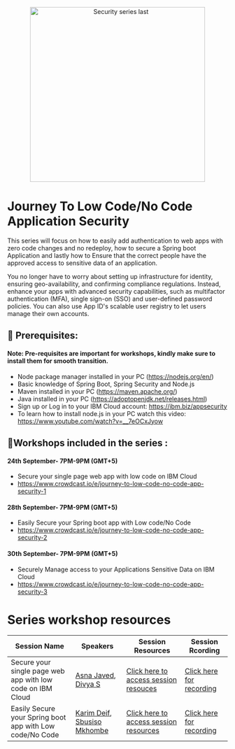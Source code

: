 <p align="center">
<img width="400" alt="Security series last" src="https://user-images.githubusercontent.com/16270682/132501611-7c5c364d-d2e1-4b95-8089-ee8ac3a8e3ca.png">
</p>

# Journey To Low Code/No Code Application Security


This series will focus on how to easily add authentication to web apps with zero code changes and no redeploy, how to secure a Spring boot Application and lastly how to Ensure that the correct people have the approved access to sensitive data of an application. 

You no longer have to worry about setting up infrastructure for identity, ensuring geo-availability, and confirming compliance regulations. Instead, enhance your apps with advanced security capabilities, such as multifactor authentication (MFA), single sign-on (SSO) and user-defined password policies. You can also use App ID's scalable user registry to let users manage their own accounts.

## 🎈 Prerequisites:

#### Note: Pre-requisites are important for workshops, kindly make sure to install them for smooth transition.

- Node package manager installed in your PC (https://nodejs.org/en/)
- Basic knowledge of Spring Boot, Spring Security and Node.js
- Maven installed in your PC (https://maven.apache.org/)
- Java installed in your PC (https://adoptopenjdk.net/releases.html)
- Sign up or Log in to your IBM Cloud account: https://ibm.biz/appsecurity
- To learn how to install node.js in your PC watch this video: https://www.youtube.com/watch?v=__7eOCxJyow

## 🙇Workshops included in the series :

#### 24th September- 7PM-9PM (GMT+5)
- Secure your single page web app with low code on IBM Cloud 
- https://www.crowdcast.io/e/journey-to-low-code-no-code-app-security-1


#### 28th September- 7PM-9PM (GMT+5)
- Easily Secure your Spring boot app with Low code/No Code
- https://www.crowdcast.io/e/journey-to-low-code-no-code-app-security-2


#### 30th September- 7PM-9PM (GMT+5)
- Securely Manage access to your Applications Sensitive Data on IBM Cloud
- https://www.crowdcast.io/e/journey-to-low-code-no-code-app-security-3


# Series workshop resources 

|Session Name|Speakers|Session Resources|Session Rcording|
|----|----|----|----|
|Secure your single page web app with low code on IBM Cloud|[Asna Javed](https://developer.ibm.com/profiles/asna.javed1/), [Divya S](https://developer.ibm.com/profiles/qamar.n/)|[Click here to access session resouces](https://github.com/IBMDeveloperMEA/Secure-your-single-page-web-app-with-low-code-on-IBM-Cloud)|[Click here for recording](https://www.crowdcast.io/e/journey-to-low-code-no-code-app-security-1)|
|Easily Secure your Spring boot app with Low code/No Code|[Karim Deif](https://developer.ibm.com/profiles/karim.deif1/), [Sbusiso Mkhombe](https://developer.ibm.com/profiles/sbusiso.mkhombe/)|[Click here to access session resources](https://github.com/IBMDeveloperMEA/Secure-your-single-page-web-app-with-low-code-on-IBM-Cloud)|[Click here for recording](https://www.crowdcast.io/e/journey-to-low-code-no-code-app-security-2)|



